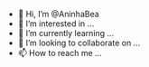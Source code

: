 - 👋 Hi, I’m @AninhaBea
- 👀 I’m interested in ...
- 🌱 I’m currently learning ...
- 💞️ I’m looking to collaborate on ...
- 📫 How to reach me ...

<!---
AninhaBea/AninhaBea is a ✨ special ✨ repository because its `README.md` (this file) appears on your GitHub profile.
You can click the Preview link to take a look at your changes.
--->

